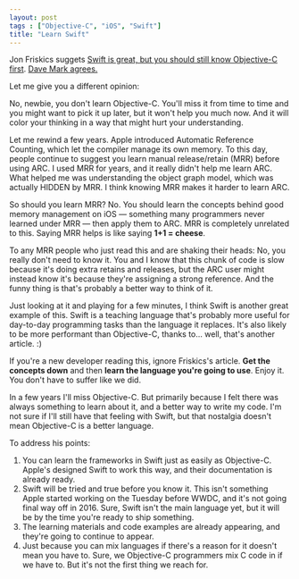 ```yaml
---
layout: post
tags : ["Objective-C", "iOS", "Swift"]
title: "Learn Swift"
---
```


Jon Friskics suggets [Swift is great, but you should still know Objective-C first](http://venturebeat.com/2014/06/07/swift-is-great-but-you-should-still-know-objective-c-first/). [Dave Mark agrees.](http://www.loopinsight.com/2014/06/09/swift-is-great-but-you-should-still-know-objective-c-first/)

Let me give you a different opinion:

No, newbie, you don't learn Objective-C. You'll miss it from time to time and you might want to pick it up later, but it won't help you much now. And it will color your thinking in a way that might hurt your understanding.

Let me rewind a few years. Apple introduced Automatic Reference Counting, which let the compiler manage its own memory. To this day, people continue to suggest you learn manual release/retain (MRR) before using ARC. I used MRR for years, and it really didn't help me learn ARC. What helped me was understanding the object graph model, which was actually HIDDEN by MRR. I think knowing MRR makes it harder to learn ARC.

So should you learn MRR? No. You should learn the concepts behind good memory management on iOS — something many programmers never learned under MRR — then apply them to ARC. MRR is completely unrelated to this. Saying MRR helps is like saying **1+1 = cheese**.

To any MRR people who just read this and are shaking their heads: No, you really don't need to know it. You and I know that this chunk of code is slow because it's doing extra retains and releases, but the ARC user might instead know it's because they're assigning a strong reference. And the funny thing is that's probably a better way to think of it.

Just looking at it and playing for a few minutes, I think Swift is another great example of this. Swift is a teaching language that's probably more useful for day-to-day programming tasks than the language it replaces. It's also likely to be more performant than Objective-C, thanks to… well, that's another article. :)

If you're a new developer reading this, ignore Friskics's article. **Get the concepts down** and then **learn the language you're going to use**. Enjoy it. You don't have to suffer like we did.

In a few years I'll miss Objective-C. But primarily because I felt there was always something to learn about it, and a better way to write my code. I'm not sure if I'll still have that feeling with Swift, but that nostalgia doesn't mean Objective-C is a better language.

To address his points:

1. You can learn the frameworks in Swift just as easily as Objective-C. Apple's designed Swift to work this way, and their documentation is already ready.
2. Swift will be tried and true before you know it. This isn't something Apple started working on the Tuesday before WWDC, and it's not going final way off in 2016. Sure, Swift isn't the main language yet, but it will be by the time you're ready to ship something.
3. The learning materials and code examples are already appearing, and they're going to continue to appear.
4. Just because you can mix languages if there's a reason for it doesn't mean you have to. Sure, we Objective-C programmers mix C code in if we have to. But it's not the first thing we reach for.
